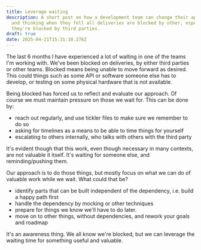 ```yaml
---
title: Leverage waiting
description: A short post on how a development team can change their apporach
  and thinking when they fell all deliveries are blocked by other, especially if
  they're blocked by third parties.
draft: true
date: 2025-04-21T15:31:10.276Z
---
```


The last 6 months I have  experienced a lot of waiting in one of the teams I'm working with. We've been blocked on deliveries, by either third parties or other teams. Blocked means being unable to move forward as desired. This could things such as some API or software someone else has to develop, or testing on some physical hardware that is not available.

Being blocked has forced us to reflect and evaluate our approach. Of course we  must maintain pressure on those we wait for. This can be done by:

- reach out regularly, and use tickler files to make sure we remember to do so 
- asking for timelines as a means to be able to time things for yourself
- escalating to others internally, who talks with others with the third party

It's evident though that this work, even though necessary in many contexts, are not valuable it itself. It's waiting for someone else, and reminding/pushing them.  

Our approach is to do those things, but mostly focus on what we can do of valuable work while we wait. What could that be?

- identify parts that can be built independent of the dependency, i.e. build a happy path first
- handle the dependency by mocking or other techniques
- prepare for things we know we'll have to do later. 
- move on to other things, without dependencies, and rework your goals and roadmap

It's an awareness thing. We all know we're blocked, but we can leverage the waiting time for something useful and valuable.